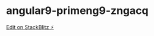 # angular9-primeng9-zngacq

[Edit on StackBlitz ⚡️](https://stackblitz.com/edit/angular9-primeng9-zngacq)